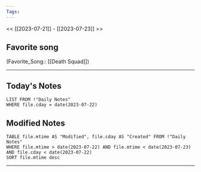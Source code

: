 ```yaml
---
Tags:
---
```

<< [[2023-07-21]] - [[2023-07-23]] >>
## Favorite song
(Favorite_Song:: [[Death Squad]])

___
## Today's Notes
```dataview
LIST FROM !"Daily Notes"
WHERE file.cday = date(2023-07-22)
```
## Modified Notes
```dataview
TABLE file.mtime AS "Modified", file.cday AS "Created" FROM !"Daily Notes" 
WHERE file.mtime > date(2023-07-22) AND file.mtime < date(2023-07-23) AND file.cday < date(2023-07-22)
SORT file.mtime desc
```
___
